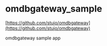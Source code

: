omdbgateway_sample
==================

[https://github.com/stujo/omdbgateway](https://github.com/stujo/omdbgateway)

omdbgateway sample app 
